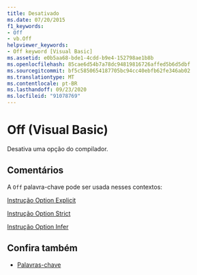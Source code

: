 ```yaml
---
title: Desativado
ms.date: 07/20/2015
f1_keywords:
- Off
- vb.Off
helpviewer_keywords:
- Off keyword [Visual Basic]
ms.assetid: e0b5aa68-bde1-4cdd-b9e4-152798ae1b8b
ms.openlocfilehash: 85cae6d54b7a78dc94819816726affed5b6d5dbf
ms.sourcegitcommit: bf5c5850654187705bc94cc40ebfb62fe346ab02
ms.translationtype: MT
ms.contentlocale: pt-BR
ms.lasthandoff: 09/23/2020
ms.locfileid: "91078769"
---
```

# <a name="off-visual-basic"></a>Off (Visual Basic)

Desativa uma opção do compilador.  
  
## <a name="remarks"></a>Comentários  

 A `Off` palavra-chave pode ser usada nesses contextos:  
  
 [Instrução Option Explicit](../language-reference/statements/option-explicit-statement.md)  
  
 [Instrução Option Strict](../language-reference/statements/option-strict-statement.md)  
  
 [Instrução Option Infer](../language-reference/statements/option-infer-statement.md)  
  
## <a name="see-also"></a>Confira também

- [Palavras-chave](../language-reference/keywords/index.md)
